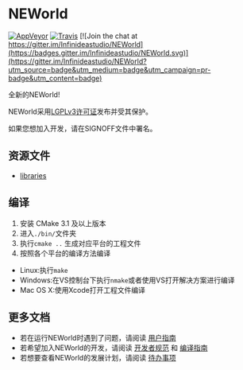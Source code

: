 # NEWorld
[![AppVeyor](https://img.shields.io/appveyor/ci/abc612008/NEWorld/renew.svg?label=Windows)](https://ci.appveyor.com/project/abc612008/NEWorld)
[![Travis](https://img.shields.io/travis/Infinideastudio/NEWorld/renew.svg?label=Linux)](https://travis-ci.org/Infinideastudio/NEWorld)
[![Join the chat at https://gitter.im/Infinideastudio/NEWorld](https://badges.gitter.im/Infinideastudio/NEWorld.svg)](https://gitter.im/Infinideastudio/NEWorld?utm_source=badge&utm_medium=badge&utm_campaign=pr-badge&utm_content=badge)

全新的NEWorld!  

NEWorld采用[LGPLv3许可证](http://www.gnu.org/licenses/lgpl.html)发布并受其保护。  

如果您想加入开发，请在SIGNOFF文件中署名。  

## 资源文件

* [libraries](http://pan.baidu.com/s/1bIXYPo)

## 编译

1. 安装 CMake 3.1 及以上版本
2. 进入`./bin/`文件夹
3. 执行`cmake ..` 生成对应平台的工程文件
4. 按照各个平台的编译方法编译

* Linux:执行`make`
* Windows:在VS控制台下执行`nmake`或者使用VS打开解决方案进行编译
* Mac OS X:使用Xcode打开工程文件编译


## 更多文档

* 若在运行NEWorld时遇到了问题，请阅读 [用户指南](doc/usermanual.md)
* 若希望加入NEWorld的开发，请阅读 [开发者规范](doc/regulations.md) 和 [编译指南](doc/installation.md)
* 若想要查看NEWorld的发展计划，请阅读 [待办事项](https://github.com/Infinideastudio/NEWorld/issues/46)
